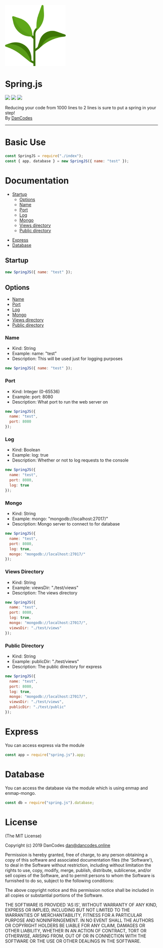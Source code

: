 <img src="./docs/logo.png" width="200px">

# Spring.js

<img src="https://circleci.com/gh/dan-online/spring.js.svg?style=svg&circle-token=f474a522a9749f7c41056ba4c2f1044cc3f65bf3"> <img src="https://david-dm.org/dan-online/spring.js.svg"> <img src="https://api.codacy.com/project/badge/Grade/d6edf679d05f4da183d94b9ffcfc5dff">

Reducing your code from 1000 lines to 2 lines is sure to put a spring in your step!
<br>
By <a href="https://dancodes.online" target="_blank">DanCodes</a>

<hr>

# Basic Use

```js
const SpringJS = require("./index");
const { app, database } = new SpringJS({ name: "test" });
```

# Documentation

- [Startup](#startup)
  - [Options](#options)
  - [Name](#name)
  - [Port](#port)
  - [Log](#log)
  - [Mongo](#mongo)
  - [Views directory](#Views%20Directory)
  - [Public directory](#Public%20Directory)

* [Express](#express)
* [Database](#database)

## Startup

```js
new SpringJS({ name: "test" });
```

## Options

- [Name](#name)
- [Port](#port)
- [Log](#log)
- [Mongo](#mongo)
- [Views directory](#Views%20Directory)
- [Public directory](#Public%20Directory)

### Name

- Kind: String
- Example: name: "test"
- Description: This will be used just for logging purposes

```js
new SpringJS({ name: "test" });
```

### Port

- Kind: Integer (0-65536)
- Example: port: 8080
- Description: What port to run the web server on

```js
new SpringJS({
  name: "test",
  port: 8080
});
```

### Log

- Kind: Boolean
- Example: log: true
- Description: Whether or not to log requests to the console

```js
new SpringJS({
  name: "test",
  port: 8080,
  log: true
});
```

### Mongo

- Kind: String
- Example: mongo: "mongodb://localhost:27017/"
- Description: Mongo server to connect to for database

```js
new SpringJS({
  name: "test",
  port: 8080,
  log: true,
  mongo: "mongodb://localhost:27017/"
});
```

### Views Directory

- Kind: String
- Example: viewsDir: "./test/views"
- Description: The views directory

```js
new SpringJS({
  name: "test",
  port: 8080,
  log: true,
  mongo: "mongodb://localhost:27017/",
  viewsDir: "./test/views"
});
```

### Public Directory

- Kind: String
- Example: publicDir: "./test/views"
- Description: The public directory for express

```js
new SpringJS({
  name: "test",
  port: 8080,
  log: true,
  mongo: "mongodb://localhost:27017/",
  viewsDir: "./test/views",
  publicDir: "./test/public"
});
```

# Express

You can access express via the module

```js
const app = require("spring.js").app;
```

# Database

You can access the database via the module which is using enmap and enmap-mongo.

```js
const db = require("spring.js").database;
```

# License

(The MIT License)

Copyright (c) 2019 DanCodes <dan@dancodes.online>

Permission is hereby granted, free of charge, to any person obtaining
a copy of this software and associated documentation files (the
'Software'), to deal in the Software without restriction, including
without limitation the rights to use, copy, modify, merge, publish,
distribute, sublicense, and/or sell copies of the Software, and to
permit persons to whom the Software is furnished to do so, subject to
the following conditions:

The above copyright notice and this permission notice shall be
included in all copies or substantial portions of the Software.

THE SOFTWARE IS PROVIDED 'AS IS', WITHOUT WARRANTY OF ANY KIND,
EXPRESS OR IMPLIED, INCLUDING BUT NOT LIMITED TO THE WARRANTIES OF
MERCHANTABILITY, FITNESS FOR A PARTICULAR PURPOSE AND NONINFRINGEMENT.
IN NO EVENT SHALL THE AUTHORS OR COPYRIGHT HOLDERS BE LIABLE FOR ANY
CLAIM, DAMAGES OR OTHER LIABILITY, WHETHER IN AN ACTION OF CONTRACT,
TORT OR OTHERWISE, ARISING FROM, OUT OF OR IN CONNECTION WITH THE
SOFTWARE OR THE USE OR OTHER DEALINGS IN THE SOFTWARE.

</p>
